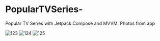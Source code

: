# PopularTVSeries-
Popular TV Series with Jetpack Compose and MVVM.
Photos from app 

![123](https://user-images.githubusercontent.com/78793991/166310449-944308f5-768b-492b-8010-61ea8bf8e141.PNG)
![124](https://user-images.githubusercontent.com/78793991/166310454-bb0968fe-91b7-412a-a334-0705e65111ba.PNG)
![125](https://user-images.githubusercontent.com/78793991/166310458-69b00f2e-f93c-4008-8513-7a737634f806.PNG)
